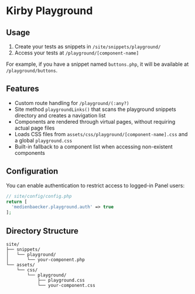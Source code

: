 # Kirby Playground

## Usage

1. Create your tests as snippets in `/site/snippets/playground/`
2. Access your tests at `/playground/[component-name]`

For example, if you have a snippet named `buttons.php`, it will be available at `/playground/buttons`.

## Features

-   Custom route handling for `/playground/(:any?)`
-   Site method `playgroundLinks()` that scans the playground snippets directory and creates a navigation list
-   Components are rendered through virtual pages, without requiring actual page files
-   Loads CSS files from `assets/css/playground/[component-name].css` and a global `playground.css`
-   Built-in fallback to a component list when accessing non-existent components

## Configuration

You can enable authentication to restrict access to logged-in Panel users:

```php
// site/config/config.php
return [
  'medienbaecker.playground.auth' => true
];
```

## Directory Structure

```
site/
├── snippets/
│   └── playground/
│       └── your-component.php
└── assets/
    └── css/
        └── playground/
            ├── playground.css
            └── your-component.css
```
